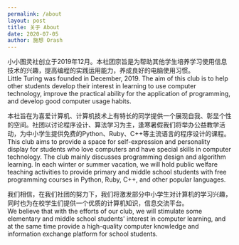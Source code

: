 ```yaml
---
permalink: /about
layout: post
title: 关于 About
date: 2020-07-05
author: 施想 Orash
---
```


小小图灵社创立于2019年12月。本社团宗旨是为帮助其他学生培养学习使用信息技术的兴趣，提高编程的实践运用能力，养成良好的电脑使用习惯。<br/>
Little Turing was founded in December, 2019.
The aim of this club is to help other students develop their interest in learning to
use computer technology, improve the practical ability for the application of programming,
and develop good computer usage habits.

本社旨在为喜爱计算机、计算机技术上有特长的同学提供一个展现自我、彰显个性的空间。社团以讨论程序设计、算法学习为主，逢寒暑假我们将举办公益教学活动，为中小学生提供免费的Python、Ruby、C++等主流语言的程序设计的课程。<br/>
This club aims to provide a space for self-expression and personality display
for students who love computers and have special skills in computer technology.
The club mainly discusses programming design and algorithm learning.
In each winter or summer vacation, we will hold public welfare teaching activities to provide
primary and middle school students with free programming courses in
Python, Ruby, C++, and other popular languages.

我们相信，在我们社团的努力下，我们将激发部分中小学生对计算机的学习兴趣，同时也为在校学生们提供一个优质的计算机知识，信息交流平台。<br/>
We believe that with the efforts of our club,
we will stimulate some elementary and middle school students' interest in computer learning,
and at the same time provide a high-quality computer knowledge and information exchange platform
for school students.
